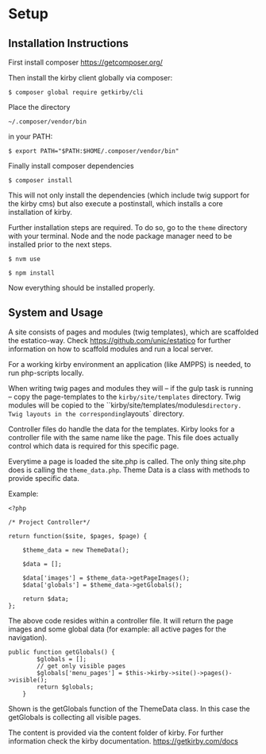 # Setup

## Installation Instructions

First install composer
https://getcomposer.org/

Then install the kirby client globally via composer:

```$ composer global require getkirby/cli```


Place the directory 

```~/.composer/vendor/bin``` 

in your PATH:

```$ export PATH="$PATH:$HOME/.composer/vendor/bin"```


Finally install composer dependencies

```$ composer install```

This will not only install the dependencies (which include twig support for the kirby cms) but also execute a postinstall, which installs a core installation of kirby.


Further installation steps are required. To do so, go to the `theme` directory with your terminal. Node and the node package manager need to be installed prior to the next steps.

```$ nvm use```

```$ npm install```

Now everything should be installed properly.





## System and Usage

A site consists of pages and modules (twig templates), which are scaffolded the estatico-way.
Check https://github.com/unic/estatico for further information on how to scaffold modules and run a local server.

For a working kirby environment an application (like AMPPS) is needed, to run php-scripts locally.

When writing twig pages and modules they will – if the gulp task is running – copy the page-templates to the `kirby/site/templates` directory. Twig modules will be copied to the ``kirby/site/templates/modules` directory. Twig layouts in the corresponding `layouts` directory.

Controller files do handle the data for the templates. Kirby looks for a controller file with the same name like the page. This file does actually control which data is required for this specific page.

Everytime a page is loaded the site.php is called. The only thing site.php does is calling the `theme_data.php`. Theme Data is a class with methods to provide specific data.

Example:
```
<?php

/* Project Controller*/

return function($site, $pages, $page) {

    $theme_data = new ThemeData();

    $data = [];

    $data['images'] = $theme_data->getPageImages();
    $data['globals'] = $theme_data->getGlobals();

    return $data;
};
```

The above code resides within a controller file. It will return the page images and some global data (for example: all active pages for the navigation).

```
public function getGlobals() {
		$globals = [];
		// get only visible pages
		$globals['menu_pages'] = $this->kirby->site()->pages()->visible();
		return $globals;
	}
```

Shown is the getGlobals function of the ThemeData class. In this case the getGlobals is collecting all visible pages.


The content is provided via the content folder of kirby. For further information check the kirby documentation.
https://getkirby.com/docs
